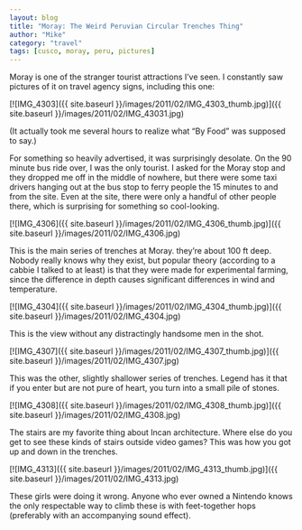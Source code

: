 ```yaml
---
layout: blog
title: "Moray: The Weird Peruvian Circular Trenches Thing"
author: "Mike"
category: "travel"
tags: [cusco, moray, peru, pictures]
---
```


Moray is one of the stranger tourist attractions I’ve seen. I constantly saw pictures of it on travel agency signs, including this one:

[![IMG_4303]({{ site.baseurl }}/images/2011/02/IMG_4303_thumb.jpg)]({{ site.baseurl }}/images/2011/02/IMG_43031.jpg)

(It actually took me several hours to realize what “By Food” was supposed to say.)

For something so heavily advertised, it was surprisingly desolate. On the 90 minute bus ride over, I was the only tourist. I asked for the Moray stop and they dropped me off in the middle of nowhere, but there were some taxi drivers hanging out at the bus stop to ferry people the 15 minutes to and from the site. Even at the site, there were only a handful of other people there, which is surprising for something so cool-looking.

[![IMG_4306]({{ site.baseurl }}/images/2011/02/IMG_4306_thumb.jpg)]({{ site.baseurl }}/images/2011/02/IMG_4306.jpg)

This is the main series of trenches at Moray. they’re about 100 ft deep. Nobody really knows why they exist, but popular theory (according to a cabbie I talked to at least) is that they were made for experimental farming, since the difference in depth causes significant differences in wind and temperature.

[![IMG_4304]({{ site.baseurl }}/images/2011/02/IMG_4304_thumb.jpg)]({{ site.baseurl }}/images/2011/02/IMG_4304.jpg)

This is the view without any distractingly handsome men in the shot.

[![IMG_4307]({{ site.baseurl }}/images/2011/02/IMG_4307_thumb.jpg)]({{ site.baseurl }}/images/2011/02/IMG_4307.jpg)

This was the other, slightly shallower series of trenches. Legend has it that if you enter but are not pure of heart, you turn into a small pile of stones.

[![IMG_4308]({{ site.baseurl }}/images/2011/02/IMG_4308_thumb.jpg)]({{ site.baseurl }}/images/2011/02/IMG_4308.jpg)

The stairs are my favorite thing about Incan architecture. Where else do you get to see these kinds of stairs outside video games? This was how you got up and down in the trenches.

[![IMG_4313]({{ site.baseurl }}/images/2011/02/IMG_4313_thumb.jpg)]({{ site.baseurl }}/images/2011/02/IMG_4313.jpg)

These girls were doing it wrong. Anyone who ever owned a Nintendo knows the only respectable way to climb these is with feet-together hops (preferably with an accompanying sound effect).